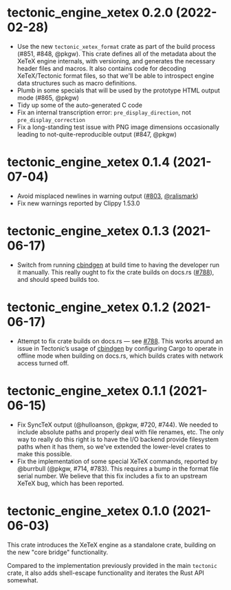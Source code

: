 # tectonic_engine_xetex 0.2.0 (2022-02-28)

- Use the new `tectonic_xetex_format` crate as part of the build process (#851,
  #848, @pkgw). This crate defines all of the metadata about the XeTeX engine
  internals, with versioning, and generates the necessary header files and
  macros. It also contains code for decoding XeTeX/Tectonic format files, so
  that we'll be able to introspect engine data structures such as macro
  definitions.
- Plumb in some specials that will be used by the prototype HTML output
  mode (#865, @pkgw)
- Tidy up some of the auto-generated C code
- Fix an internal transcription error: `pre_display_direction`, not
  `pre_display_correction`
- Fix a long-standing test issue with PNG image dimensions occasionally leading
  to not-quite-reproducible output (#847, @pkgw)


# tectonic_engine_xetex 0.1.4 (2021-07-04)

- Avoid misplaced newlines in warning output ([#803], [@ralismark])
- Fix new warnings reported by Clippy 1.53.0

[#803]: https://github.com/tectonic-typesetting/tectonic/pull/803
[@ralismark]: https://github.com/ralismark


# tectonic_engine_xetex 0.1.3 (2021-06-17)

- Switch from running [cbindgen] at build time to having the developer run it
  manually. This really ought to fix the crate builds on docs.rs ([#788]), and
  should speed builds too.

[cbindgen]: https://github.com/eqrion/cbindgen
[#788]: https://github.com/tectonic-typesetting/tectonic/issues/788


# tectonic_engine_xetex 0.1.2 (2021-06-17)

- Attempt to fix crate builds on docs.rs — see [#788]. This works around an
  issue in Tectonic’s usage of [cbindgen] by configuring Cargo to operate in
  offline mode when building on docs.rs, which builds crates with network access
  turned off.

[#788]: https://github.com/tectonic-typesetting/tectonic/issues/788
[cbindgen]: https://github.com/eqrion/cbindgen


# tectonic_engine_xetex 0.1.1 (2021-06-15)

- Fix SyncTeX output (@hulloanson, @pkgw, #720, #744). We needed to include
  absolute paths and properly deal with file renames, etc. The only way to
  really do this right is to have the I/O backend provide filesystem paths when
  it has them, so we've extended the lower-level crates to make this possible.
- Fix the implementation of some special XeTeX commands, reported by @burrbull
  (@pkgw, #714, #783). This requires a bump in the format file serial number. We
  believe that this fix includes a fix to an upstream XeTeX bug, which has been
  reported.


# tectonic_engine_xetex 0.1.0 (2021-06-03)

This crate introduces the XeTeX engine as a standalone crate, building on the
new "core bridge" functionality.

Compared to the implementation previously provided in the main `tectonic` crate,
it also adds shell-escape functionality and iterates the Rust API somewhat.
